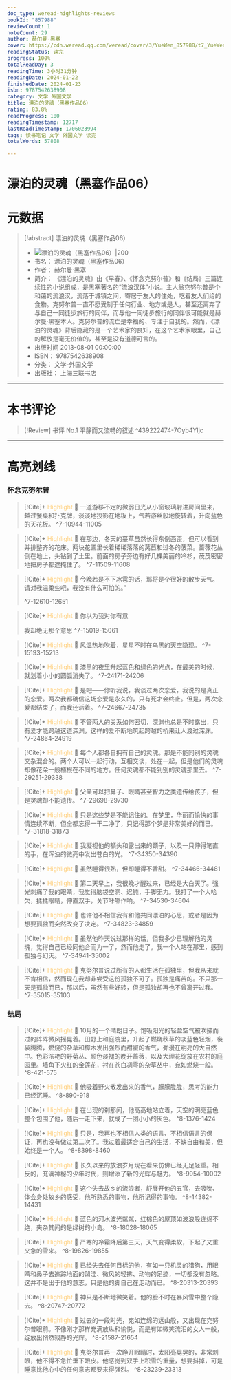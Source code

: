```yaml
---
doc_type: weread-highlights-reviews
bookId: "857988"
reviewCount: 1
noteCount: 29
author: 赫尔曼·黑塞
cover: https://cdn.weread.qq.com/weread/cover/3/YueWen_857988/t7_YueWen_857988.jpg
readingStatus: 读完
progress: 100%
totalReadDay: 3
readingTime: 3小时31分钟
readingDate: 2024-01-22
finishedDate: 2024-01-23
isbn: 9787542638908
category: 文学 外国文学
title: 漂泊的灵魂（黑塞作品06）
rating: 83.8%
readProgress: 100
readingTimestamp: 12717
lastReadTimestamp: 1706023994
tags: 读书笔记 文学 外国文学 读完
totalWords: 57808

---
```


# 漂泊的灵魂（黑塞作品06）

# 元数据
> [!abstract] 漂泊的灵魂（黑塞作品06）
> - ![ 漂泊的灵魂（黑塞作品06）|200](https://cdn.weread.qq.com/weread/cover/3/YueWen_857988/t7_YueWen_857988.jpg)
> - 书名： 漂泊的灵魂（黑塞作品06）
> - 作者： 赫尔曼·黑塞
> - 简介： 《漂泊的灵魂》由《早春》、《怀念克努尔普》和《结局》三篇连续性的小说组成，是黑塞著名的“流浪汉体”小说。主人翁克努尔普是个和蔼的流浪汉，流落于城镇之间，寄居于友人的住处，吃着友人们给的食物。克努尔普一直不愿受制于任何行业、地方或是人，甚至还离弃了与自己一同徒步旅行的同伴，而与他一同徒步旅行的同伴很可能就是赫尔曼·黑塞本人。克努尔普的流亡是幸福的、专注于自我的。然而，《漂泊的灵魂》背后隐藏的是一个艺术家的良知，在这个艺术家眼里，自己的解放是毫无价值的，甚至是没有道德可言的。
> - 出版时间 2013-08-01 00:00:00
> - ISBN： 9787542638908
> - 分类： 文学-外国文学
> - 出版社： 上海三联书店


---

# 本书评论

> [!Review] 书评 No.1 
> 平静而又流畅的叙述 
> ^439222474-7Oyb4YIjc



---

# 高亮划线
### 怀念克努尔普


> [!Cite]+ <span style="color: #ffce78;">Highlight</span>
> 📌 一道游移不定的微弱日光从小窗玻璃射进房间里来，越过餐桌和扑克牌，淡淡地投影在地板上，气若游丝般地旋转着，升向蓝色的天花板。
> ^7-10944-11005


> [!Cite]+ <span style="color: #ffce78;">Highlight</span>
> 📌 在那边，冬天的蔓草虽然长得东倒西歪，但可以看到并排整齐的花床。两块花圃里长着稀稀落落的莴苣和过冬的菠菜。蔷薇花丛倒在地上，头钻到了土里。前面的房子旁边有好几棵美丽的冷杉，茂茂密密地把房子都遮掩住了。
> ^7-11509-11608


> [!Cite]+ <span style="color: #ffce78;">Highlight</span>
> 📌 今晚若是不下冰雹的话，那将是个很好的散步天气。请对我温柔些吧，我没有什么可怕的。”
> 
> ^7-12610-12651


> [!Cite]+ <span style="color: #ffce78;">Highlight</span>
> 📌 你以为我对你有意
>
>  我却绝无那个意思
> ^7-15019-15061


> [!Cite]+ <span style="color: #ffce78;">Highlight</span>
> 📌 风温热地吹着，星星不时在乌黑的天空隐现。
> ^7-15193-15213


> [!Cite]+ <span style="color: #ffce78;">Highlight</span>
> 📌 漆黑的夜里升起蓝色和绿色的光点，在最美的时候，就划着小小的圆弧消失了。
> ^7-24171-24206


> [!Cite]+ <span style="color: #ffce78;">Highlight</span>
> 📌 是吧——你听我说，我谈过两次恋爱，我说的是真正的恋爱。两次我都确信这场恋爱是永久的，只有死才会终止。但是，两次恋爱都结束了，而我还活着。
> ^7-24667-24735


> [!Cite]+ <span style="color: #ffce78;">Highlight</span>
> 📌 不管两人的关系如何密切，深渊也总是不时露出，只有爱才能跨越这道深渊，这样的爱不断地筑起跨越的桥来让人渡过深渊。
> ^7-24864-24919


> [!Cite]+ <span style="color: #ffce78;">Highlight</span>
> 📌 每个人都各自拥有自己的灵魂。那是不能同别的灵魂交杂混合的。两个人可以一起行动，互相交谈，处在一起，但是他们的灵魂却像花朵一般植根在不同的地方。任何灵魂都不能到别的灵魂那里去。
> ^7-29251-29338


> [!Cite]+ <span style="color: #ffce78;">Highlight</span>
> 📌 父亲可以把鼻子、眼睛甚至智力之类遗传给孩子，但是灵魂却不能遗传。
> ^7-29698-29730


> [!Cite]+ <span style="color: #ffce78;">Highlight</span>
> 📌 只是这些梦是不能记住的。在梦里，华丽而愉快的事情连续不断，但全都忘得一干二净了，只记得那个梦是非常美好的而已。
> ^7-31818-31873


> [!Cite]+ <span style="color: #ffce78;">Highlight</span>
> 📌 我凝视他的额头和露出来的颈子，以及一只伸得笔直的手，在浑浊的微亮中发出苍白的光。
> ^7-34350-34390


> [!Cite]+ <span style="color: #ffce78;">Highlight</span>
> 📌 虽然睡得很熟，但却睡得不香甜。
> ^7-34466-34481


> [!Cite]+ <span style="color: #ffce78;">Highlight</span>
> 📌 第二天早上，我很晚才醒过来，已经是大白天了。强光刺痛了我的眼睛，我觉得脑袋空洞、迟钝，手脚无力。我打了一个大哈欠，揉揉眼睛，伸直双手，关节咔嚓作响。
> ^7-34530-34604


> [!Cite]+ <span style="color: #ffce78;">Highlight</span>
> 📌 也许他不相信我有和他共同漂泊的心思，或者是因为想要孤独而突然改变了决定。
> ^7-34823-34859


> [!Cite]+ <span style="color: #ffce78;">Highlight</span>
> 📌 虽然他昨天说过那样的话，但我多少已理解他的灵魂，觉得自己已经同他合而为一了，然而他走了。我一个人站在那里，感到孤独与幻灭。
> ^7-34941-35002


> [!Cite]+ <span style="color: #ffce78;">Highlight</span>
> 📌 克努尔普说过所有的人都生活在孤独里，但我从来就不肯相信，然而现在我却非尝受这份孤独不可了。孤独是痛苦的。不只那一天是孤独而已，那以后，虽然有些好转，但是孤独却再也不曾离开过我。
> ^7-35015-35103
### 结局


> [!Cite]+ <span style="color: #ffce78;">Highlight</span>
> 📌 10月的一个晴朗日子。饱吸阳光的轻盈空气被吹拂而过的阵阵微风摇晃着。田野上和庭院里，升起了燃烧秋草的淡蓝色轻烟，袅袅腾腾，燃烧的杂草和樟木发出强烈而甜蜜的香气，弥漫在明亮的大自然中。色彩浓艳的野菊丛、颜色淡褪的晚开蔷薇，以及大理花绽放在农村的庭园里。墙角下火红的金莲花，衬在苍白凋零的杂草丛中，宛如燃烧一般。
> ^8-421-575


> [!Cite]+ <span style="color: #ffce78;">Highlight</span>
> 📌 他吸着野火散发出来的香气，朦朦胧胧，思考的能力已经沉睡。
> ^8-890-918


> [!Cite]+ <span style="color: #ffce78;">Highlight</span>
> 📌 在出现的刹那间，他高高地站立着，天空的明亮蓝色整个包围了他，随后一走下来，就成了一团小小的灰色。
> ^8-1376-1424


> [!Cite]+ <span style="color: #ffce78;">Highlight</span>
> 📌 只是，我再也不相信人类的语言、不相信语言的保证，再也没有做过第二次了。我过着最适合自己的生活，不缺自由和美，但始终是一个人。
> ^8-8398-8460


> [!Cite]+ <span style="color: #ffce78;">Highlight</span>
> 📌 长久以来的放浪岁月现在看来仿佛已经无足轻重。相反的，充满神秘的少年时代，则增添了新的光辉与魅力。
> ^8-9954-10002


> [!Cite]+ <span style="color: #ffce78;">Highlight</span>
> 📌 这个失去故乡的流浪者，舒展开他的五官，去吸吮、体会身处故乡的感受，他所熟悉的事物，他所记得的事物。
> ^8-14382-14431


> [!Cite]+ <span style="color: #ffce78;">Highlight</span>
> 📌 蓝色的河水波光粼粼，红棕色的屋顶如波浪般连绵不绝，夹杂其间的是绿树的小岛。
> ^8-18028-18065


> [!Cite]+ <span style="color: #ffce78;">Highlight</span>
> 📌 严寒的冷霜降后第三天，天气变得柔软，下起了又重又急的雪来。
> ^8-19826-19855


> [!Cite]+ <span style="color: #ffce78;">Highlight</span>
> 📌 已经失去任何目标的他，有如一只机灵的猎狗，用眼睛和鼻子去追踪地面的凹洼、微风的轻拂、动物的足迹，一切都没有忽略。这并不是出于他的意志，只是他的脚自己在走动而已。
> ^8-20313-20393


> [!Cite]+ <span style="color: #ffce78;">Highlight</span>
> 📌 神只是不断地微笑着。他的脸不时在暴风雪中整个隐去。
> ^8-20747-20772


> [!Cite]+ <span style="color: #ffce78;">Highlight</span>
> 📌 过去的一段时光，宛如连绵的远山般，又出现在克努尔普眼前。不像刚才那样充满放纵和愉悦，而是有如微笑流泪的女人一般，绽放出悄然寂静的光辉。
> ^8-21587-21654


> [!Cite]+ <span style="color: #ffce78;">Highlight</span>
> 📌 克努尔普再一次睁开眼睛时，太阳亮晃晃的，非常刺眼，他不得不急忙垂下眼皮。他感觉到双手上积雪的重量，想要抖掉，可是睡意比他心中的任何意志都要来得强烈。
> ^8-23239-23313


